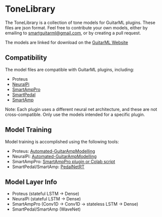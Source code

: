 # ToneLibrary
The ToneLibrary is a collection of tone models for GuitarML plugins. These files are json format. Feel free to contribute your own models, either by emailing to smartguitarml@gmail.com, or by creating a pull request.

The models are linked for download on the [GuitarML Website](https://guitarml.com/)

## Compatibility
The model files are compatible with GuitarML plugins, including:
- Proteus
- [NeuralPi](https://github.com/GuitarML/NeuralPi)
- [SmartAmpPro](https://github.com/GuitarML/SmartAmpPro)
- [SmartPedal](https://github.com/GuitarML/SmartGuitarPedal)
- [SmartAmp](https://github.com/GuitarML/SmartGuitarAmp)

Note: Each plugin uses a different neural net architecture, and these are not cross-compatible. Only use the models intended for a specific plugin.

## Model Training
Model training is accomplished using the following tools:
- Proteus:    [Automated-GuitarAmpModelling](https://github.com/Alec-Wright/Automated-GuitarAmpModelling)
- NeuralPi:    [Automated-GuitarAmpModelling](https://github.com/Alec-Wright/Automated-GuitarAmpModelling)
- SmartAmpPro: [SmartAmpPro plugin or Colab script](https://github.com/GuitarML/SmartAmpPro)
- SmartPedal/SmartAmp:    [PedalNetRT](https://github.com/GuitarML/PedalNetRT)

## Model Layer Info
- Proteus     (stateful LSTM -> Dense)
- NeuralPi    (stateful LSTM -> Dense)
- SmartAmpPro (Conv1D -> Conv1D -> stateless LSTM -> Dense)
- SmartPedal/SmartAmp    (WaveNet)
